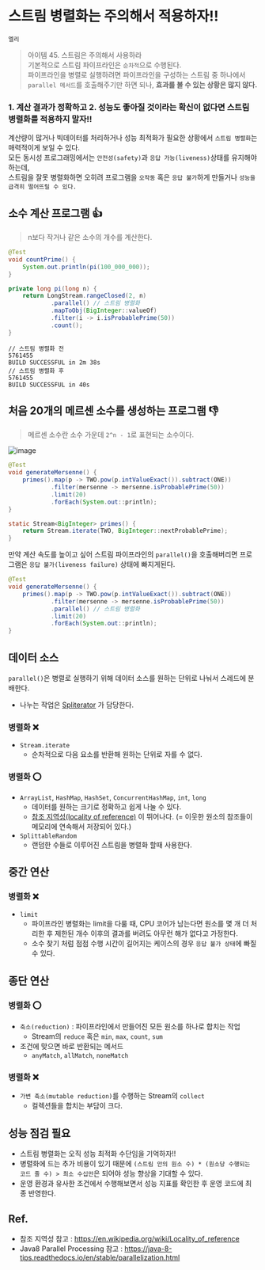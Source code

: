 # 스트림 병렬화는 주의해서 적용하자!!
`엘리`
> 아이템 45. 스트림은 주의해서 사용하라  
기본적으로 스트림 파이프라인은 `순차적`으로 수행된다.  
파이프라인을 병렬로 실행하려면 파이프라인을 구성하는 스트림 중 하나에서 `parallel 메서드`를 호출해주기만 하면 되나, **효과를 볼 수 있는 상황은 많지 않다.** 

### 1. 계산 결과가 정확하고 2. 성능도 좋아질 것이라는 확신이 없다면 스트림 병렬화를 적용하지 말자!!
계산량이 많거나 빅데이터를 처리하거나 성능 최적화가 필요한 상황에서 `스트림 병렬화`는 매력적이게 보일 수 있다.   
모든 동시성 프로그래밍에서는 `안전성(safety)`과 `응답 가능(liveness)`상태를 유지해야 하는데,  
스트림을 잘못 병렬화하면 오히려 프로그램을 `오작동` 혹은 `응답 불가`하게 만들거나 `성능을 급격히 떨어뜨릴 수 있다.`

## 소수 계산 프로그램 👍
> n보다 작거나 같은 소수의 개수를 계산한다.
```java
@Test
void countPrime() {
    System.out.println(pi(100_000_000));
}

private long pi(long n) {
    return LongStream.rangeClosed(2, n)
            .parallel() // 스트림 병렬화
            .mapToObj(BigInteger::valueOf)
            .filter(i -> i.isProbablePrime(50))
            .count();
}
```
```shell
// 스트림 병렬화 전
5761455
BUILD SUCCESSFUL in 2m 38s
// 스트림 병렬화 후
5761455
BUILD SUCCESSFUL in 40s
```

## 처음 20개의 메르센 소수를 생성하는 프로그램 👎
> 메르센 소수란 소수 가운데 `2^n - 1`로 표현되는 소수이다.

![image](https://user-images.githubusercontent.com/45311765/158413291-dab3e747-e138-4b89-a038-6e41f4fd6ea1.png)

```java
@Test
void generateMersenne() {
    primes().map(p -> TWO.pow(p.intValueExact()).subtract(ONE))
            .filter(mersenne -> mersenne.isProbablePrime(50))
            .limit(20)
            .forEach(System.out::println);
}

static Stream<BigInteger> primes() {
    return Stream.iterate(TWO, BigInteger::nextProbablePrime);
}
```
만약 계산 속도를 높이고 싶어 스트림 파이프라인의 `parallel()`을 호출해버리면 프로그램은 `응답 불가(liveness failure)` 상태에 빠지게된다. 
````java
@Test
void generateMersenne() {
    primes().map(p -> TWO.pow(p.intValueExact()).subtract(ONE))
            .filter(mersenne -> mersenne.isProbablePrime(50))
            .parallel() // 스트림 병렬화
            .limit(20)
            .forEach(System.out::println);
}
````

## 데이터 소스
`parallel()`은 병렬로 실행하기 위해 데이터 소스를 원하는 단위로 나눠서 스레드에 분배한다. 
- 나누는 작업은 [Spliterator](https://java-8-tips.readthedocs.io/en/stable/parallelization.html) 가 담당한다. 

### 병렬화 ❌
- `Stream.iterate`
  - 순차적으로 다음 요소를 반환해 원하는 단위로 자를 수 없다. 

### 병렬화 ⭕️
- `ArrayList`, `HashMap`, `HashSet`, `ConcurrentHashMap`, `int`, `long`
  - 데이터를 원하는 크기로 정확하고 쉽게 나눌 수 있다. 
  - [참조 지역성(locality of reference)](https://en.wikipedia.org/wiki/Locality_of_reference) 이 뛰어나다. (= 이웃한 원소의 참조들이 메모리에 연속해서 저장되어 있다.)
- `SplittableRandom`
  - 랜덤한 수들로 이루어진 스트림을 병렬화 할때 사용한다.

## 중간 연산
### 병렬화 ❌
- `limit`
  - 파이프라인 병렬화는 limit을 다룰 때, CPU 코어가 남는다면 원소를 몇 개 더 처리한 후 제한된 개수 이후의 결과를 버려도 아무런 해가 없다고 가정한다. 
  - 소수 찾기 처럼 점점 수행 시간이 길어지는 케이스의 경우 `응답 불가 상태`에 빠질 수 있다. 

## 종단 연산
### 병렬화 ⭕️
- `축소(reduction)` : 파이프라인에서 만들어진 모든 원소를 하나로 합치는 작업
  - Stream의 `reduce` 혹은 `min`, `max`, `count`, `sum`
- 조건에 맞으면 바로 반환되는 메서드
  - `anyMatch`, `allMatch`, `noneMatch`

### 병렬화 ❌
- `가변 축소(mutable reduction)`를 수행하는 Stream의 `collect`
  - 컬렉션들을 합치는 부담이 크다.
  
## 성능 점검 필요
- 스트림 병렬화는 오직 성능 최적화 수단임을 기억하자!!
- 병렬화에 드는 추가 비용이 있기 때문에 `(스트림 안의 원소 수) * (원소당 수행되는 코드 줄 수) > 최소 수십만`은 되어야 성능 향상을 기대할 수 있다. 
- 운영 환경과 유사한 조건에서 수행해보면서 성능 지표를 확인한 후 운영 코드에 최종 반영한다. 

## Ref.
- 참조 지역성 참고 : https://en.wikipedia.org/wiki/Locality_of_reference
- Java8 Parallel Processing 참고 : https://java-8-tips.readthedocs.io/en/stable/parallelization.html
